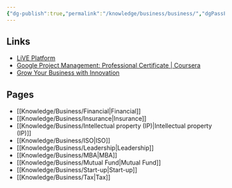 ```yaml
---
{"dg-publish":true,"permalink":"/knowledge/business/business/","dgPassFrontmatter":true}
---
```


## Links
- [LiVE Platform](https://www.live-platforms.com/)
- [Google Project Management: Professional Certificate | Coursera](https://www.coursera.org/professional-certificates/google-project-management)
- [Grow Your Business with Innovation](https://www.live-platforms.com/education/playlist/31)
## Pages

- [[Knowledge/Business/Financial\|Financial]]
- [[Knowledge/Business/Insurance\|Insurance]]
- [[Knowledge/Business/Intellectual property (IP)\|Intellectual property (IP)]]
- [[Knowledge/Business/ISO\|ISO]]
- [[Knowledge/Business/Leadership\|Leadership]]
- [[Knowledge/Business/MBA\|MBA]]
- [[Knowledge/Business/Mutual Fund\|Mutual Fund]]
- [[Knowledge/Business/Start-up\|Start-up]]
- [[Knowledge/Business/Tax\|Tax]]


